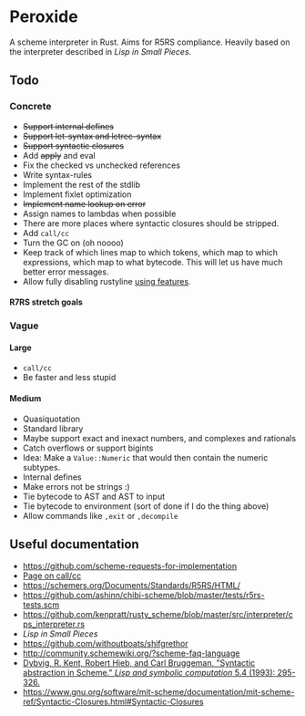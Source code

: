 # Peroxide

A scheme interpreter in Rust. Aims for R5RS compliance. Heavily based
on the interpreter described in _Lisp in Small Pieces_.


## Todo

### Concrete

* ~~Support internal defines~~
* ~~Support let-syntax and letrec-syntax~~
* ~~Support syntactic closures~~
* Add ~~apply~~ and eval
* Fix the checked vs unchecked references
* Write syntax-rules
* Implement the rest of the stdlib
* Implement fixlet optimization
* ~~Implement name lookup on error~~
* Assign names to lambdas when possible
* There are more places where syntactic closures should be stripped.
* Add `call/cc`
* Turn the GC on (oh noooo)
* Keep track of which lines map to which tokens, which map to which
expressions, which map to what bytecode. This will let us have
much better error messages.
* Allow fully disabling rustyline [using features](
https://doc.rust-lang.org/cargo/reference/manifest.html#the-features-section).


#### R7RS stretch goals

### Vague

#### Large

* `call/cc`
* Be faster and less stupid

#### Medium

* Quasiquotation
* Standard library
* Maybe support exact and inexact numbers, and complexes and rationals
 * Catch overflows or support bigints
 * Idea: Make a `Value::Numeric` that would then contain the numeric
   subtypes. 
* Internal defines
* Make errors not be strings :)
* Tie bytecode to AST and AST to input
* Tie bytecode to environment (sort of done if I do the thing above)
* Allow commands like `,exit` or `,decompile`


## Useful documentation

* https://github.com/scheme-requests-for-implementation
* [Page on call/cc](http://www.madore.org/~david/computers/callcc.html#sec_whatis)
* https://schemers.org/Documents/Standards/R5RS/HTML/
* https://github.com/ashinn/chibi-scheme/blob/master/tests/r5rs-tests.scm
* https://github.com/kenpratt/rusty_scheme/blob/master/src/interpreter/cps_interpreter.rs
* _Lisp in Small Pieces_
* https://github.com/withoutboats/shifgrethor
* http://community.schemewiki.org/?scheme-faq-language
* [Dybvig, R. Kent, Robert Hieb, and Carl Bruggeman. "Syntactic abstraction in Scheme."
_Lisp and symbolic computation_ 5.4 (1993): 295-326.
](https://www.cs.indiana.edu/~dyb/pubs/LaSC-5-4-pp295-326.pdf)
* https://www.gnu.org/software/mit-scheme/documentation/mit-scheme-ref/Syntactic-Closures.html#Syntactic-Closures
